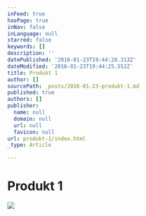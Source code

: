 ```yaml
---
inFeed: true
hasPage: true
inNav: false
inLanguage: null
starred: false
keywords: []
description: ''
datePublished: '2016-01-23T19:44:28.313Z'
dateModified: '2016-01-23T19:44:25.552Z'
title: Produkt 1
author: []
sourcePath: _posts/2016-01-23-produkt-1.md
published: true
authors: []
publisher:
  name: null
  domain: null
  url: null
  favicon: null
url: produkt-1/index.html
_type: Article

---
```

# Produkt 1
![](https://the-grid-user-content.s3-us-west-2.amazonaws.com/8ba8995c-0d71-4728-b77a-3ea8ed16985c.jpg)
